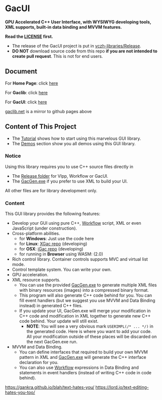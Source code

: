 # GacUI

**GPU Accelerated C++ User Interface, with WYSIWYG developing tools, XML supports, built-in data binding and MVVM features.**

**Read the [LICENSE](https://github.com/vczh-libraries/GacUI/blob/master/LICENSE.md) first.**

- The release of the GacUI project is put in [vczh-libraries/Release](https://github.com/vczh-libraries/Release).
- **DO NOT** download source code from this repo **if you are not intended to create pull request**. This is not for end users.

## Document

For **Home Page**: click [here](http://vczh-libraries.github.io)

For **Gaclib**: click [here](http://vczh-libraries.github.io/doc/current/home.html)

For **GacUI**: click [here](http://vczh-libraries.github.io/doc/current/gacui/home.html)

[gaclib.net](http://www.gaclib.net/) is a mirror to github pages above

## Content of This Project

- The [Tutorial](http://vczh-libraries.github.io/tutorial.html) shows how to start using this marvelous GUI library.
- The [Demos](http://vczh-libraries.github.io/demo.html) section show you all demos using this GUI library.

### Notice

Using this library requires you to use C++ source files directly in

- The [Release folder](https://github.com/vczh-libraries/GacUI/tree/master/Release) for Vlpp, Workflow or GacUI.
- The [GacGen.exe](https://github.com/vczh-libraries/GacUI/tree/master/Tools/GacGen) if you prefer to use XML to build your UI.

All other files are for library development only.

### Content

This GUI library provides the following features:

- Develop your GUI using pure C++, [Workflow](https://github.com/vczh-libraries/Workflow) script, XML or even JavaScript (under construction).
- Cross-platform abilities. 
  - for **Windows**: Just use the code here
  - for **Linux**: [XGac repo](https://github.com/vczh-libraries/XGac) (developing)
  - for **OSX**: [iGac repo](https://github.com/vczh-libraries/iGac) (developing)
  - for running in **Browser** using WASM: (2.0)
- Rich control library. Container controls supports MVC and virtual list mode.
- Control template system. You can write your own.
- GPU acceleration.
- XML resource supports.
  - You can use the provided [GacGen.exe](https://github.com/vczh-libraries/GacUI/tree/master/Tools/GacGen) to generate multiple XML files with binary resources (images) into a compressed binary format.
  - This program will also generate C++ code behind for you. You can fill event handlers (but we suggest you use MVVM and Data Binding instead) in generated C++ files.
  - If you update your UI, GacGen.exe will merge your modification in C++ code and modification in XML together to generate new C++ code behind. Your update will still exist.
    - **NOTE**: You will see a very obvious mark `USERIMPL(/* ... */)` in the generated code. Here is where you want to add your code. All your modification outside of these places will be discarded on the next GacGen.exe run.
- MVVM and Data Binding.
  - You can define interfaces that required to build your own MVVM pattern in XML and [GacGen.exe](https://github.com/vczh-libraries/GacUI/tree/master/Tools/GacGen) will generate the C++ interface declaration for you.
  - You can also use [Workflow](https://github.com/vczh-libraries/Workflow) expressions in Data Binding and statements in event handlers (instead of writing C++ code in code behind).

https://gankra.github.io/blah/text-hates-you/
https://lord.io/text-editing-hates-you-too/
